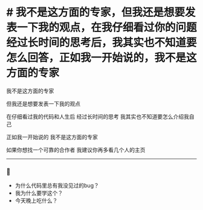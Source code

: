 # # 我不是这方面的专家，但我还是想要发表一下我的观点，在我仔细看过你的问题经过长时间的思考后，我其实也不知道要怎么回答，正如我一开始说的，我不是这方面的专家
我不是这方面的专家

但我还是想要发表一下我的观点

在仔细看过我的代码和人生后 经过长时间的思考 我其实也不知道要怎么介绍我自己

正如我一开始说的 我不是这方面的专家

如果你想找一个可靠的合作者 我建议你再多看几个人的主页

---

### 🤔

- 为什么代码里总有我没见过的bug？
- 我为什么要学这个？
- 今天晚上吃什么？
